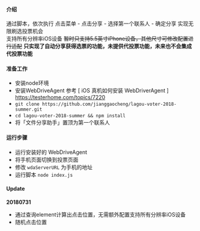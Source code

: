 
#### 介绍
通过脚本，依次执行 点击菜单 - 点击分享 - 选择第一个联系人 - 确定分享 实现无限刷选投票机会  
支持所有分辨率iOS设备 ~~暂时只支持5.5英寸iPhone设备，其他尺寸可修改配置进行适配~~ 
**只实现了自动分享获得选票的功能，未提供代投票功能，未来也不会集成代投票功能**  

#### 准备工作
- 安装node环境
- 安装WebDriveAgent 参考 [ iOS 真机如何安装 WebDriverAgent ] https://testerhome.com/topics/7220
- ``` git clone https://github.com/jianggaocheng/lagou-voter-2018-summer.git ``` 
- ``` cd lagou-voter-2018-summer && npm install ``` 
- 将「文件分享助手」置顶为第一个联系人

#### 运行步骤
- 运行安装好的 WebDriveAgent
- 将手机页面切换到投票页面 
- 修改 ``` wdaServerURL ``` 为手机的地址
- 运行脚本 ``` node index.js ```

#### Update

**20180731**  
- 通过查询element计算出点击位置，无需额外配置支持所有分辨率iOS设备
- 随机点击位置
